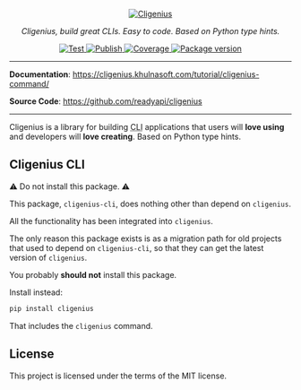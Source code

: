 <p align="center">
  <a href="https://cligenius.khulnasoft.com"><img src="https://cligenius.khulnasoft.com/img/logo-margin/logo-margin-vector.svg" alt="Cligenius"></a>
</p>
<p align="center">
    <em>Cligenius, build great CLIs. Easy to code. Based on Python type hints.</em>
</p>
<p align="center">
<a href="https://github.com/readyapi/cligenius/actions?query=workflow%3ATest" target="_blank">
    <img src="https://github.com/readyapi/cligenius/workflows/Test/badge.svg" alt="Test">
</a>
<a href="https://github.com/readyapi/cligenius/actions?query=workflow%3APublish" target="_blank">
    <img src="https://github.com/readyapi/cligenius/workflows/Publish/badge.svg" alt="Publish">
</a>
<a href="https://coverage-badge.samuelcolvin.workers.dev/redirect/readyapi/cligenius" target="_blank">
    <img src="https://coverage-badge.samuelcolvin.workers.dev/readyapi/cligenius.svg" alt="Coverage">
<a href="https://pypi.org/project/cligenius" target="_blank">
    <img src="https://img.shields.io/pypi/v/cligenius?color=%2334D058&label=pypi%20package" alt="Package version">
</a>
</p>

---

**Documentation**: <a href="https://cligenius.khulnasoft.com" target="_blank">https://cligenius.khulnasoft.com/tutorial/cligenius-command/</a>

**Source Code**: <a href="https://github.com/readyapi/cligenius" target="_blank">https://github.com/readyapi/cligenius</a>

---

Cligenius is a library for building <abbr title="command line interface, programs executed from a terminal">CLI</abbr> applications that users will **love using** and developers will **love creating**. Based on Python type hints.

## Cligenius CLI

⚠️ Do not install this package. ⚠️

This package, `cligenius-cli`, does nothing other than depend on `cligenius`.

All the functionality has been integrated into `cligenius`.

The only reason this package exists is as a migration path for old projects that used to depend on `cligenius-cli`, so that they can get the latest version of `cligenius`.

You probably **should not** install this package.

Install instead:

```bash
pip install cligenius
```

That includes the `cligenius` command.

## License

This project is licensed under the terms of the MIT license.
